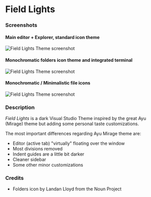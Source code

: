 # Field Lights

### Screenshots

#### Main editor + Explorer, standard icon theme
![Field Lights Theme screenshot](https://github.com/sveggiani/vscode-field-lights/raw/master/assets/screenshot.png)

#### Monochromatic folders icon theme and integrated terminal
![Field Lights Theme screenshot](https://github.com/sveggiani/vscode-field-lights/raw/master/assets/screenshot_2.png)

#### Monochromatic / Minimalistic file icons
![Field Lights Theme screenshot](https://github.com/sveggiani/vscode-field-lights/raw/master/assets/screenshot_3.png)


### Description

*Field Lights* is a dark Visual Studio Theme inspired by the great Ayu (Mirage) theme but adding some personal taste customizations.

The most important differences regarding Ayu Mirage theme are:

- Editor (active tab) "virtually" floating over the window
- Most divisions removed
- Indent guides are a little bit darker
- Cleaner sidebar
- Some other minor customizations


### Credits

- Folders icon by Landan Lloyd from the Noun Project